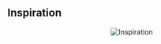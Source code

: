 Inspiration
------------------------
<p align="center">
  <img src="https://github.com/agileseph/automated-testing-concepts/raw/master/spice/technology-mix/TestNG_Mix/FreeWomenVersion_DemiMoore.png" alt="Inspiration"/>
</p>